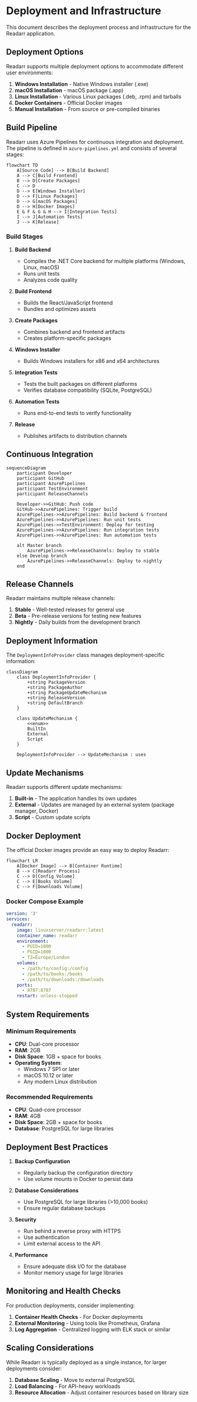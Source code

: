 # Deployment and Infrastructure

This document describes the deployment process and infrastructure for the Readarr application.

## Deployment Options

Readarr supports multiple deployment options to accommodate different user environments:

1. **Windows Installation** - Native Windows installer (.exe)
2. **macOS Installation** - macOS package (.app)
3. **Linux Installation** - Various Linux packages (.deb, .rpm) and tarballs
4. **Docker Containers** - Official Docker images
5. **Manual Installation** - From source or pre-compiled binaries

## Build Pipeline

Readarr uses Azure Pipelines for continuous integration and deployment. The pipeline is defined in `azure-pipelines.yml` and consists of several stages:

```mermaid
flowchart TD
    A[Source Code] --> B[Build Backend]
    A --> C[Build Frontend]
    B --> D[Create Packages]
    C --> D
    D --> E[Windows Installer]
    D --> F[Linux Packages]
    D --> G[macOS Packages]
    D --> H[Docker Images]
    E & F & G & H --> I[Integration Tests]
    I --> J[Automation Tests]
    J --> K[Release]
```

### Build Stages

1. **Build Backend**
   - Compiles the .NET Core backend for multiple platforms (Windows, Linux, macOS)
   - Runs unit tests
   - Analyzes code quality

2. **Build Frontend**
   - Builds the React/JavaScript frontend
   - Bundles and optimizes assets

3. **Create Packages**
   - Combines backend and frontend artifacts
   - Creates platform-specific packages

4. **Windows Installer**
   - Builds Windows installers for x86 and x64 architectures

5. **Integration Tests**
   - Tests the built packages on different platforms
   - Verifies database compatibility (SQLite, PostgreSQL)

6. **Automation Tests**
   - Runs end-to-end tests to verify functionality

7. **Release**
   - Publishes artifacts to distribution channels

## Continuous Integration

```mermaid
sequenceDiagram
    participant Developer
    participant GitHub
    participant AzurePipelines
    participant TestEnvironment
    participant ReleaseChannels
    
    Developer->>GitHub: Push code
    GitHub->>AzurePipelines: Trigger build
    AzurePipelines->>AzurePipelines: Build backend & frontend
    AzurePipelines->>AzurePipelines: Run unit tests
    AzurePipelines->>TestEnvironment: Deploy for testing
    AzurePipelines->>AzurePipelines: Run integration tests
    AzurePipelines->>AzurePipelines: Run automation tests
    
    alt Master branch
        AzurePipelines->>ReleaseChannels: Deploy to stable
    else Develop branch
        AzurePipelines->>ReleaseChannels: Deploy to nightly
    end
```

## Release Channels

Readarr maintains multiple release channels:

1. **Stable** - Well-tested releases for general use
2. **Beta** - Pre-release versions for testing new features
3. **Nightly** - Daily builds from the development branch

## Deployment Information

The `DeploymentInfoProvider` class manages deployment-specific information:

```mermaid
classDiagram
    class DeploymentInfoProvider {
        +string PackageVersion
        +string PackageAuthor
        +string PackageUpdateMechanism
        +string ReleaseVersion
        +string DefaultBranch
    }
    
    class UpdateMechanism {
        <<enum>>
        BuiltIn
        External
        Script
    }
    
    DeploymentInfoProvider --> UpdateMechanism : uses
```

## Update Mechanisms

Readarr supports different update mechanisms:

1. **Built-in** - The application handles its own updates
2. **External** - Updates are managed by an external system (package manager, Docker)
3. **Script** - Custom update scripts

## Docker Deployment

The official Docker images provide an easy way to deploy Readarr:

```mermaid
flowchart LR
    A[Docker Image] --> B[Container Runtime]
    B --> C[Readarr Process]
    C --> D[Config Volume]
    C --> E[Books Volume]
    C --> F[Downloads Volume]
```

### Docker Compose Example

```yaml
version: '3'
services:
  readarr:
    image: linuxserver/readarr:latest
    container_name: readarr
    environment:
      - PUID=1000
      - PGID=1000
      - TZ=Europe/London
    volumes:
      - /path/to/config:/config
      - /path/to/books:/books
      - /path/to/downloads:/downloads
    ports:
      - 8787:8787
    restart: unless-stopped
```

## System Requirements

### Minimum Requirements

- **CPU**: Dual-core processor
- **RAM**: 2GB
- **Disk Space**: 1GB + space for books
- **Operating System**:
  - Windows 7 SP1 or later
  - macOS 10.12 or later
  - Any modern Linux distribution

### Recommended Requirements

- **CPU**: Quad-core processor
- **RAM**: 4GB
- **Disk Space**: 2GB + space for books
- **Database**: PostgreSQL for large libraries

## Deployment Best Practices

1. **Backup Configuration**
   - Regularly backup the configuration directory
   - Use volume mounts in Docker to persist data

2. **Database Considerations**
   - Use PostgreSQL for large libraries (>10,000 books)
   - Ensure regular database backups

3. **Security**
   - Run behind a reverse proxy with HTTPS
   - Use authentication
   - Limit external access to the API

4. **Performance**
   - Ensure adequate disk I/O for the database
   - Monitor memory usage for large libraries

## Monitoring and Health Checks

For production deployments, consider implementing:

1. **Container Health Checks** - For Docker deployments
2. **External Monitoring** - Using tools like Prometheus, Grafana
3. **Log Aggregation** - Centralized logging with ELK stack or similar

## Scaling Considerations

While Readarr is typically deployed as a single instance, for larger deployments consider:

1. **Database Scaling** - Move to external PostgreSQL
2. **Load Balancing** - For API-heavy workloads
3. **Resource Allocation** - Adjust container resources based on library size 